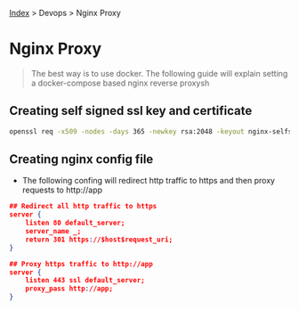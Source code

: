 [Index][home] > Devops > Nginx Proxy

# Nginx Proxy

>The best way is to use docker. The following guide  will explain setting a docker-compose based nginx reverse proxysh


## Creating self signed ssl key and certificate
```bash
openssl req -x509 -nodes -days 365 -newkey rsa:2048 -keyout nginx-selfsigned.key -out nginx-selfsigned.crt
```



## Creating nginx config file

- The following confing will redirect http traffic to https and then proxy requests to http://app 

```json
## Redirect all http traffic to https
server {
    listen 80 default_server;
    server_name _;
    return 301 https://$host$request_uri;
}

## Proxy https traffic to http://app
server {
    listen 443 ssl default_server;
    proxy_pass http://app;
}
```

[home]: /dev-guide
